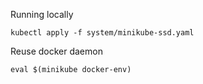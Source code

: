 Running locally

`kubectl apply -f system/minikube-ssd.yaml`

Reuse docker daemon

`eval $(minikube docker-env)`